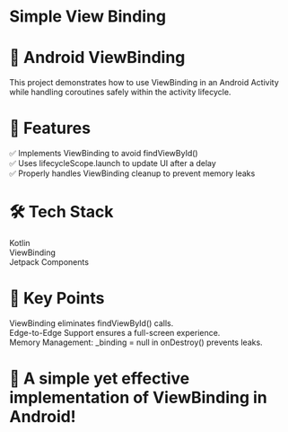 # Simple View Binding
 
# 📱 Android ViewBinding
This project demonstrates how to use ViewBinding in an Android Activity while handling coroutines safely within the activity lifecycle.

# 🚀 Features
✅ Implements ViewBinding to avoid findViewById()<br>
✅ Uses lifecycleScope.launch to update UI after a delay<br>
✅ Properly handles ViewBinding cleanup to prevent memory leaks<br>

# 🛠️ Tech Stack
Kotlin<br>
ViewBinding<br>
Jetpack Components<br>

# 📌 Key Points
ViewBinding eliminates findViewById() calls.<br>
Edge-to-Edge Support ensures a full-screen experience.<br>
Memory Management: _binding = null in onDestroy() prevents leaks.<br>


# 🚀 A simple yet effective implementation of ViewBinding in Android!
